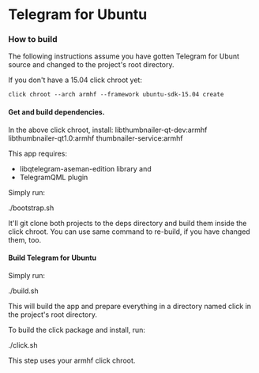 # Telegram for Ubuntu

### How to build

The following instructions assume you have gotten Telegram for Ubunt source and changed to the project's root directory.

If you don't have a 15.04 click chroot yet:

    click chroot --arch armhf --framework ubuntu-sdk-15.04 create

#### Get and build dependencies.

In the above click chroot, install:
    libthumbnailer-qt-dev:armhf libthumbnailer-qt1.0:armhf thumbnailer-service:armhf

This app requires:
- libqtelegram-aseman-edition library and
- TelegramQML plugin

Simply run:

./bootstrap.sh

It'll git clone both projects to the deps directory and build them inside the click chroot.
You can use same command to re-build, if you have changed them, too.

#### Build Telegram for Ubuntu

Simply run:

./build.sh

This will build the app and prepare everything in a directory named click
in the project's root directory.

To build the click package and install, run:

./click.sh

This step uses your armhf click chroot.

